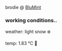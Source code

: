 brodie @ [BluMint](https://www.linkedin.com/company/blumint-io/)

<!--weather_start-->
### working conditions..

weather: light snow ❄️

temp: 1.83 °C 🧥

<!--weather_end-->
